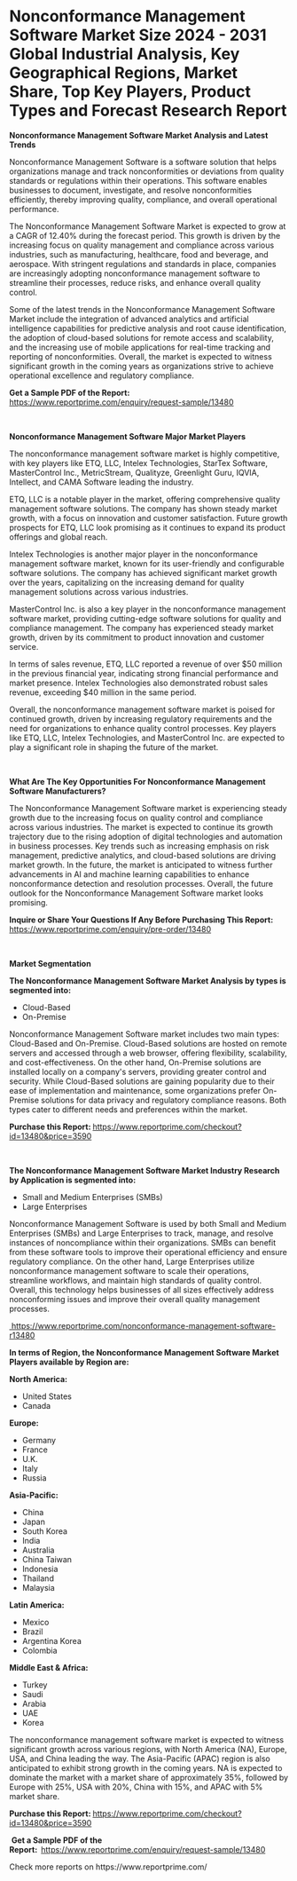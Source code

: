 <p><h1>Nonconformance Management Software Market Size 2024 - 2031 Global Industrial Analysis, Key Geographical Regions, Market Share, Top Key Players, Product Types and Forecast Research Report</h1></p><p><strong>Nonconformance Management Software Market Analysis and Latest Trends</strong></p>
<p><p>Nonconformance Management Software is a software solution that helps organizations manage and track nonconformities or deviations from quality standards or regulations within their operations. This software enables businesses to document, investigate, and resolve nonconformities efficiently, thereby improving quality, compliance, and overall operational performance.</p><p>The Nonconformance Management Software Market is expected to grow at a CAGR of 12.40% during the forecast period. This growth is driven by the increasing focus on quality management and compliance across various industries, such as manufacturing, healthcare, food and beverage, and aerospace. With stringent regulations and standards in place, companies are increasingly adopting nonconformance management software to streamline their processes, reduce risks, and enhance overall quality control.</p><p>Some of the latest trends in the Nonconformance Management Software Market include the integration of advanced analytics and artificial intelligence capabilities for predictive analysis and root cause identification, the adoption of cloud-based solutions for remote access and scalability, and the increasing use of mobile applications for real-time tracking and reporting of nonconformities. Overall, the market is expected to witness significant growth in the coming years as organizations strive to achieve operational excellence and regulatory compliance.</p></p>
<p><strong>Get a Sample PDF of the Report:&nbsp;</strong> <a href="https://www.reportprime.com/enquiry/request-sample/13480">https://www.reportprime.com/enquiry/request-sample/13480</a></p>
<p>&nbsp;</p>
<p><strong>Nonconformance Management Software Major Market Players</strong></p>
<p><p>The nonconformance management software market is highly competitive, with key players like ETQ, LLC, Intelex Technologies, StarTex Software, MasterControl Inc., MetricStream, Qualityze, Greenlight Guru, IQVIA, Intellect, and CAMA Software leading the industry. </p><p>ETQ, LLC is a notable player in the market, offering comprehensive quality management software solutions. The company has shown steady market growth, with a focus on innovation and customer satisfaction. Future growth prospects for ETQ, LLC look promising as it continues to expand its product offerings and global reach.</p><p>Intelex Technologies is another major player in the nonconformance management software market, known for its user-friendly and configurable software solutions. The company has achieved significant market growth over the years, capitalizing on the increasing demand for quality management solutions across various industries.</p><p>MasterControl Inc. is also a key player in the nonconformance management software market, providing cutting-edge software solutions for quality and compliance management. The company has experienced steady market growth, driven by its commitment to product innovation and customer service.</p><p>In terms of sales revenue, ETQ, LLC reported a revenue of over $50 million in the previous financial year, indicating strong financial performance and market presence. Intelex Technologies also demonstrated robust sales revenue, exceeding $40 million in the same period.</p><p>Overall, the nonconformance management software market is poised for continued growth, driven by increasing regulatory requirements and the need for organizations to enhance quality control processes. Key players like ETQ, LLC, Intelex Technologies, and MasterControl Inc. are expected to play a significant role in shaping the future of the market.</p></p>
<p>&nbsp;</p>
<p><strong>What Are The Key Opportunities For Nonconformance Management Software Manufacturers?</strong></p>
<p><p>The Nonconformance Management Software market is experiencing steady growth due to the increasing focus on quality control and compliance across various industries. The market is expected to continue its growth trajectory due to the rising adoption of digital technologies and automation in business processes. Key trends such as increasing emphasis on risk management, predictive analytics, and cloud-based solutions are driving market growth. In the future, the market is anticipated to witness further advancements in AI and machine learning capabilities to enhance nonconformance detection and resolution processes. Overall, the future outlook for the Nonconformance Management Software market looks promising.</p></p>
<p><strong>Inquire or Share Your Questions If Any Before Purchasing This Report:</strong> <a href="https://www.reportprime.com/enquiry/pre-order/13480">https://www.reportprime.com/enquiry/pre-order/13480</a></p>
<p>&nbsp;</p>
<p><strong>Market Segmentation</strong></p>
<p><strong>The Nonconformance Management Software Market Analysis by types is segmented into:</strong></p>
<p><ul><li>Cloud-Based</li><li>On-Premise</li></ul></p>
<p><p>Nonconformance Management Software market includes two main types: Cloud-Based and On-Premise. Cloud-Based solutions are hosted on remote servers and accessed through a web browser, offering flexibility, scalability, and cost-effectiveness. On the other hand, On-Premise solutions are installed locally on a company's servers, providing greater control and security. While Cloud-Based solutions are gaining popularity due to their ease of implementation and maintenance, some organizations prefer On-Premise solutions for data privacy and regulatory compliance reasons. Both types cater to different needs and preferences within the market.</p></p>
<p><strong>Purchase this Report:&nbsp;</strong><a href="https://www.reportprime.com/checkout?id=13480&price=3590">https://www.reportprime.com/checkout?id=13480&price=3590</a></p>
<p>&nbsp;</p>
<p><strong>The Nonconformance Management Software Market Industry Research by Application is segmented into:</strong></p>
<p><ul><li>Small and Medium Enterprises (SMBs)</li><li>Large Enterprises</li></ul></p>
<p><p>Nonconformance Management Software is used by both Small and Medium Enterprises (SMBs) and Large Enterprises to track, manage, and resolve instances of noncompliance within their organizations. SMBs can benefit from these software tools to improve their operational efficiency and ensure regulatory compliance. On the other hand, Large Enterprises utilize nonconformance management software to scale their operations, streamline workflows, and maintain high standards of quality control. Overall, this technology helps businesses of all sizes effectively address nonconforming issues and improve their overall quality management processes.</p></p>
<p><a href="https://www.reportprime.com/nonconformance-management-software-r13480">&nbsp;https://www.reportprime.com/nonconformance-management-software-r13480</a></p>
<p><strong>In terms of Region, the Nonconformance Management Software Market Players available by Region are:</strong></p>
<p>
    <p> <strong> North America: </strong>
        <ul>
            <li>United States</li>
            <li>Canada</li>
        </ul>
        </p> 
    <p> <strong> Europe: </strong>
        <ul>
            <li>Germany</li>
            <li>France</li>
            <li>U.K.</li>
            <li>Italy</li>
            <li>Russia</li>
        </ul>
        </p> 
    <p> <strong> Asia-Pacific: </strong>
        <ul>
            <li>China</li>
            <li>Japan</li>
            <li>South Korea</li>
            <li>India</li>
            <li>Australia</li>
            <li>China Taiwan</li>
            <li>Indonesia</li>
            <li>Thailand</li>
            <li>Malaysia</li>
        </ul>
        </p> 
    <p> <strong> Latin America: </strong>
        <ul>
            <li>Mexico</li>
            <li>Brazil</li>
            <li>Argentina Korea</li>
            <li>Colombia</li>
        </ul>
        </p> 
    <p> <strong> Middle East & Africa: </strong>
        <ul>
            <li>Turkey</li>
            <li>Saudi</li>
            <li>Arabia</li>
            <li>UAE</li>
            <li>Korea</li>
        </ul>
    </p>
    </p>
<p><p>The nonconformance management software market is expected to witness significant growth across various regions, with North America (NA), Europe, USA, and China leading the way. The Asia-Pacific (APAC) region is also anticipated to exhibit strong growth in the coming years. NA is expected to dominate the market with a market share of approximately 35%, followed by Europe with 25%, USA with 20%, China with 15%, and APAC with 5% market share.</p></p>
<p><strong>Purchase this Report: </strong><a href="https://www.reportprime.com/checkout?id=13480&price=3590">https://www.reportprime.com/checkout?id=13480&price=3590</a></p>
<p>&nbsp;<strong>Get a Sample PDF of the Report:&nbsp;&nbsp;</strong><a href="https://www.reportprime.com/enquiry/request-sample/13480">https://www.reportprime.com/enquiry/request-sample/13480</a></p>
<p><strong></strong></p>
<p>Check more reports on https://www.reportprime.com/</p>